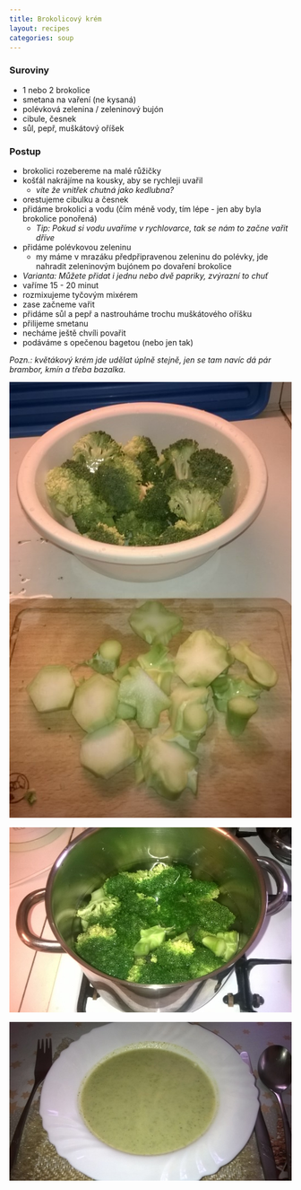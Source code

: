 ```yaml
---
title: Brokolicový krém
layout: recipes
categories: soup
---
```


### Suroviny
- 1 nebo 2 brokolice
- smetana na vaření (ne kysaná)
- polévková zelenina / zeleninový bujón
- cibule, česnek
- sůl, pepř, muškátový oříšek

### Postup
- brokolici rozebereme na malé růžičky
- košťál nakrájíme na kousky, aby se rychleji uvařil
  - *víte že vnitřek chutná jako kedlubna?*
- orestujeme cibulku a česnek
- přidáme brokolici a vodu (čím méně vody, tím lépe - jen aby byla brokolice ponořená)
  - *Tip: Pokud si vodu uvaříme v rychlovarce, tak se nám to začne vařit dříve*
- přidáme polévkovou zeleninu
  - my máme v mrazáku předpřipravenou zeleninu do polévky, jde nahradit zeleninovým bujónem po dovaření brokolice
- *Varianta: Můžete přidat i jednu nebo dvě papriky, zvýrazní to chuť*
- vaříme 15 - 20 minut
- rozmixujeme tyčovým mixérem
- zase začneme vařit
- přidáme sůl a pepř a nastrouháme trochu muškátového oříšku
- přilijeme smetanu
- necháme ještě chvíli povařit
- podáváme s opečenou bagetou (nebo jen tak)


*Pozn.: květákový krém jde udělat úplně stejně, jen se tam navíc dá pár brambor, kmín a třeba bazalka.*

![Rozpracovaná brokolice](/fotky/brokolicovy-krem-1.jpg)

![V hrnci](/fotky/brokolicovy-krem-2.jpg)

![Hotovo](/fotky/brokolicovy-krem-3.jpg)
